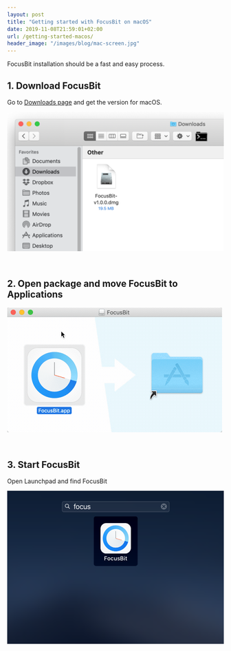 ```yaml
---
layout: post
title: "Getting started with FocusBit on macOS"
date: 2019-11-08T21:59:01+02:00
url: /getting-started-macos/
header_image: "/images/blog/mac-screen.jpg"
---
```


FocusBit installation should be a fast and easy process.

## 1. Download FocusBit

Go to [Downloads page](https://focusbitapp.com/download/) and get the version for macOS. 

![downloads](/images/blog/downloads-mac.png)

<br />

## 2. Open package and move FocusBit to Applications

![Move](/images/blog/mac-drag-n-drop.gif)

<br />

## 3. Start FocusBit

Open Launchpad and find FocusBit

![Open](/images/blog/find-mac-app.png)
